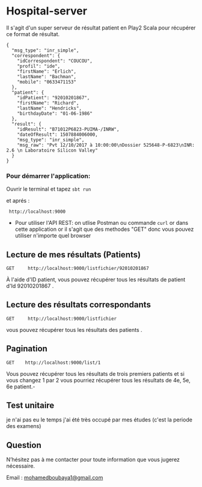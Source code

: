 
# Hospital-server

Il s'agit d'un super serveur de résultat patient en Play2 Scala pour récupérer ce format de résultat.
```
{
  "msg_type": "inr_simple",
  "correspondent": {
    "idCorrespondent": "COUCOU",
    "profil": "ide",
    "firstName": "Erlich",
    "lastName": "Bachman",
    "mobile": "0633471153"
  },
  "patient": {
    "idPatient": "92010201867",
    "firstName": "Richard",
    "lastName": "Hendricks",
    "birthdayDate": "01-06-1986"
  },
  "result": {
    "idResult": "B71012P6823-PUIMA-/INRW",
    "dateOfResult": 1507884006000,
    "msg_type": "inr_simple",
    "msg_raw": "Pvt 12/10/2017 à 10:00:00\nDossier 525648-P-6823\nINR: 2.6 \n Laboratoire Silicon Valley"
  }
}
```
### Pour démarrer l'application: 
Ouvrir le terminal et tapez  ``` sbt run ```

et aprés :
```
 http://localhost:9000
```
* Pour utiliser l'API REST: on utlise Postman ou commande ```curl``` or dans cette application or il s'agit que des methodes "GET" donc vous pouvez utiliser n'importe quel browser 

##  Lecture de mes résultats (Patients)
```
GET     http://localhost:9000/listfichier/92010201867
```
À l'aide d'ID patient, vous pouvez récupérer tous les résultats de patient d'Id 92010201867 . 

## Lecture des résultats correspondants
```
GET     http://localhost:9000/listfichier
```
vous pouvez récupérer tous les résultats des patients .

## Pagination

```
GET    http://localhost:9000/list/1

```
Vous pouvez récupérer tous les résultats de trois premiers patients et si vous changez 1 par 2 vous pourriez récupérer tous les résultats de 4e, 5e, 6e patient.-

##  Test unitaire

je  n'ai pas eu le temps j'ai été très occupé par mes études (c'est la periode des examens)

## Question

N’hésitez pas à me contacter pour toute information que vous jugerez nécessaire. 

Email :  mohamedboubaya1@gmail.com
